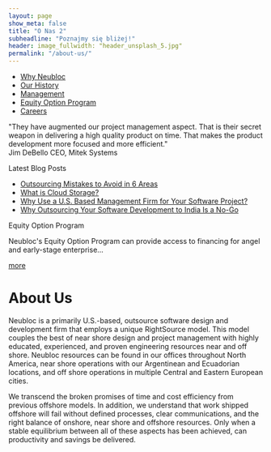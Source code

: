 ```yaml
--- 
layout: page 
show_meta: false 
title: "O Nas 2" 
subheadline: "Poznajmy się bliżej!" 
header: image_fullwidth: "header_unsplash_5.jpg" 
permalink: "/about-us/" 
--- 
```

<div class="container">
<div class="row">
    <div class="col-sm-6 col-md-3 mg-bottom sidebar-a">
        <ul class="nav menu nav-pills nav-stacked">
            <li class="item-115"><a href="about-us/why-neubloc.html">Why Neubloc</a></li>
            <li class="item-116"><a href="about-us/our-history.html">Our History</a></li>
            <li class="item-117"><a href="about-us/management.html">Management</a></li>
            <li class="item-118"><a href="about-us/equity-option-program.html">Equity Option Program</a></li>
            <li class="item-119"><a href="about-us/careers.html">Careers</a></li>
        </ul>
    </div>
    <div class="col-sm-6 col-md-3 col-md-push-6 mg-bottom sidebar-b">
        <div class="client-quote">
            <div class="quote-inner">"They have augmented our project management aspect. That is their secret weapon in delivering a high quality product on time. That makes the product development more focused and more efficient." </div>
            <div class="quote-cite">Jim DeBello CEO, Mitek Systems</div>
        </div>
        <div class="widget no-border">
            <p class="sidebar-title">Latest Blog Posts</p>
            <ul class="latestnews link-list">
                <li itemscope itemtype="https://schema.org/Article">
                    <a href="blog/79-outsourcing-mistakes-to-avoid-in-6-areas.html" itemprop="url">
                        <span itemprop="name">
				Outsourcing Mistakes to Avoid in 6 Areas			</span>
                    </a>
                </li>
                <li itemscope itemtype="https://schema.org/Article">
                    <a href="blog/90-what-is-cloud-storage.html" itemprop="url">
                        <span itemprop="name">
				What is Cloud Storage?			</span>
                    </a>
                </li>
                <li itemscope itemtype="https://schema.org/Article">
                    <a href="blog/89-why-use-a-u-s-based-management-firm-for-your-software-project.html" itemprop="url">
                        <span itemprop="name">
				Why Use a U.S. Based Management Firm for Your Software Project?			</span>
                    </a>
                </li>
                <li itemscope itemtype="https://schema.org/Article">
                    <a href="blog/88-why-outsourcing-your-software-development-to-india-is-a-no-go.html" itemprop="url">
                        <span itemprop="name">
				Why Outsourcing Your Software Development to India Is a No-Go			</span>
                    </a>
                </li>
            </ul>
        </div>
        <div class="custom">
            <div class="social-icons">
                <a href="https://www.facebook.com/Neubloc" title="Facebook"><i class="nico-facebook"></i></a>
                <a href="https://twitter.com/neubloc" title="Twitter"><i class="nico-twitter"></i></a>
                <a href="http://www.linkedin.com/company/120303?trk=tyah&amp;trkInfo=tas%3Aneubloc%2Cidx%3A1-1-1" title="LinkedIn"><i class="nico-linkedin"></i></a>
                <a href="https://plus.google.com/102401187026086876168" title="Google+"><i class="nico-google-plus"></i></a>
            </div>
        </div>
        <div class="custom">
            <div class="widget">
                <div class="widget-title">Equity Option Program</div>
                <div class="widget-inner">
                    <p>Neubloc's Equity Option Program can provide access to financing for angel and early-stage enterprise...</p>
                    <a class="btn btn-light" href="about-us/equity-option-program.html">more</a>
                </div>
            </div>
        </div>
    </div>
    <div class="clearfix visible-sm"></div>
    <div class="col-sm-12 col-md-6 col-md-pull-3 mg-bottom main-column">
        <div id="system-message-container">
        </div>
        <div class="item-page">
            <div class="page-title">
                <h1>
												About Us									</h1>
            </div>
            <p>Neubloc is a primarily U.S.-based, outsource software design and development firm that employs a unique RightSource model. This model couples the best of near shore design and project management with highly educated, experienced, and proven engineering resources near and off shore. Neubloc resources can be found in our offices throughout North America, near shore operations with our Argentinean and Ecuadorian locations, and off shore operations in multiple Central and Eastern European cities.
            </p>
            <p>
                We transcend the broken promises of time and cost efficiency from previous offshore models. In addition, we understand that work shipped offshore will fail without defined processes, clear communications, and the right balance of onshore, near shore and offshore resources. Only when a stable equilibrium between all of these aspects has been achieved, can productivity and savings be delivered.
            </p>
        </div>
    </div>
</div>
</div>
